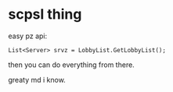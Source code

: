 # scpsl thing
easy pz api:

`List<Server> srvz = LobbyList.GetLobbyList();`

then you can do everything from there.

greaty md i know.
